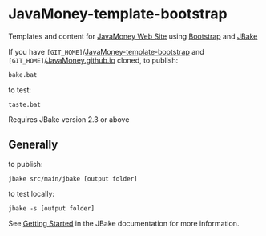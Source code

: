 JavaMoney-template-bootstrap
============================

Templates and content for [JavaMoney Web Site](http://javamoney.github.io) using [Bootstrap](http://getbootstrap.com) and [JBake](http://jbake.org/)

If you have `[GIT_HOME]`/[JavaMoney-template-bootstrap](https://github.com/JavaMoney/JavaMoney-template-bootstrap "JavaMoney-template-bootstrap") and `[GIT_HOME]`/[JavaMoney.github.io](https://github.com/JavaMoney/JavaMoney.github.io "JavaMoney.github.io") cloned, 
to publish:

    bake.bat

to test:

    taste.bat

Requires JBake version 2.3 or above

Generally
---------

to publish:

    jbake src/main/jbake [output folder]

to test locally:

    jbake -s [output folder]

See [Getting Started](http://jbake.org/docs/2.3.2/#getting_started) in the JBake documentation for more information.


